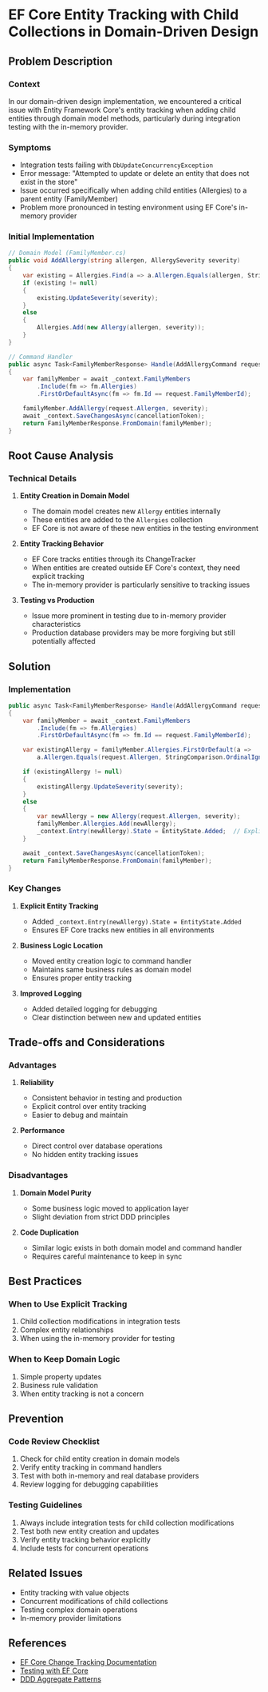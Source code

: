 # EF Core Entity Tracking with Child Collections in Domain-Driven Design

## Problem Description

### Context
In our domain-driven design implementation, we encountered a critical issue with Entity Framework Core's entity tracking when adding child entities through domain model methods, particularly during integration testing with the in-memory provider.

### Symptoms
- Integration tests failing with `DbUpdateConcurrencyException`
- Error message: "Attempted to update or delete an entity that does not exist in the store"
- Issue occurred specifically when adding child entities (Allergies) to a parent entity (FamilyMember)
- Problem more pronounced in testing environment using EF Core's in-memory provider

### Initial Implementation
```csharp
// Domain Model (FamilyMember.cs)
public void AddAllergy(string allergen, AllergySeverity severity)
{
    var existing = Allergies.Find(a => a.Allergen.Equals(allergen, StringComparison.OrdinalIgnoreCase));
    if (existing != null)
    {
        existing.UpdateSeverity(severity);
    }
    else
    {
        Allergies.Add(new Allergy(allergen, severity));
    }
}

// Command Handler
public async Task<FamilyMemberResponse> Handle(AddAllergyCommand request, CancellationToken cancellationToken)
{
    var familyMember = await _context.FamilyMembers
        .Include(fm => fm.Allergies)
        .FirstOrDefaultAsync(fm => fm.Id == request.FamilyMemberId);

    familyMember.AddAllergy(request.Allergen, severity);
    await _context.SaveChangesAsync(cancellationToken);
    return FamilyMemberResponse.FromDomain(familyMember);
}
```

## Root Cause Analysis

### Technical Details
1. **Entity Creation in Domain Model**
   - The domain model creates new `Allergy` entities internally
   - These entities are added to the `Allergies` collection
   - EF Core is not aware of these new entities in the testing environment

2. **Entity Tracking Behavior**
   - EF Core tracks entities through its ChangeTracker
   - When entities are created outside EF Core's context, they need explicit tracking
   - The in-memory provider is particularly sensitive to tracking issues

3. **Testing vs Production**
   - Issue more prominent in testing due to in-memory provider characteristics
   - Production database providers may be more forgiving but still potentially affected

## Solution

### Implementation
```csharp
public async Task<FamilyMemberResponse> Handle(AddAllergyCommand request, CancellationToken cancellationToken)
{
    var familyMember = await _context.FamilyMembers
        .Include(fm => fm.Allergies)
        .FirstOrDefaultAsync(fm => fm.Id == request.FamilyMemberId);

    var existingAllergy = familyMember.Allergies.FirstOrDefault(a => 
        a.Allergen.Equals(request.Allergen, StringComparison.OrdinalIgnoreCase));

    if (existingAllergy != null)
    {
        existingAllergy.UpdateSeverity(severity);
    }
    else
    {
        var newAllergy = new Allergy(request.Allergen, severity);
        familyMember.Allergies.Add(newAllergy);
        _context.Entry(newAllergy).State = EntityState.Added;  // Explicit tracking
    }

    await _context.SaveChangesAsync(cancellationToken);
    return FamilyMemberResponse.FromDomain(familyMember);
}
```

### Key Changes
1. **Explicit Entity Tracking**
   - Added `_context.Entry(newAllergy).State = EntityState.Added`
   - Ensures EF Core tracks new entities in all environments

2. **Business Logic Location**
   - Moved entity creation logic to command handler
   - Maintains same business rules as domain model
   - Ensures proper entity tracking

3. **Improved Logging**
   - Added detailed logging for debugging
   - Clear distinction between new and updated entities

## Trade-offs and Considerations

### Advantages
1. **Reliability**
   - Consistent behavior in testing and production
   - Explicit control over entity tracking
   - Easier to debug and maintain

2. **Performance**
   - Direct control over database operations
   - No hidden entity tracking issues

### Disadvantages
1. **Domain Model Purity**
   - Some business logic moved to application layer
   - Slight deviation from strict DDD principles

2. **Code Duplication**
   - Similar logic exists in both domain model and command handler
   - Requires careful maintenance to keep in sync

## Best Practices

### When to Use Explicit Tracking
1. Child collection modifications in integration tests
2. Complex entity relationships
3. When using the in-memory provider for testing

### When to Keep Domain Logic
1. Simple property updates
2. Business rule validation
3. When entity tracking is not a concern

## Prevention

### Code Review Checklist
1. Check for child entity creation in domain models
2. Verify entity tracking in command handlers
3. Test with both in-memory and real database providers
4. Review logging for debugging capabilities

### Testing Guidelines
1. Always include integration tests for child collection modifications
2. Test both new entity creation and updates
3. Verify entity tracking behavior explicitly
4. Include tests for concurrent operations

## Related Issues
- Entity tracking with value objects
- Concurrent modifications of child collections
- Testing complex domain operations
- In-memory provider limitations

## References
- [EF Core Change Tracking Documentation](https://learn.microsoft.com/en-us/ef/core/change-tracking/)
- [Testing with EF Core](https://learn.microsoft.com/en-us/ef/core/testing/)
- [DDD Aggregate Patterns](https://learn.microsoft.com/en-us/dotnet/architecture/microservices/microservice-ddd-cqrs-patterns/ddd-oriented-microservice) 
